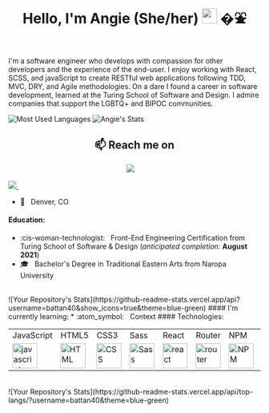 <h1 align="center"> Hello, I'm Angie (She/her) <img src="https://media.giphy.com/media/hvRJCLFzcasrR4ia7z/giphy.gif" width="30px"> �⛲</h1>

<br>

<p> 
  I'm a software engineer who develops with compassion for other developers and the experience of the end-user. I enjoy working with React, SCSS, and javaScript to create RESTful web applications following TDD, MVC, DRY, and Agile methodologies.  On a dare I found a career in software development, learned at the Turing School of Software and Design. I admire companies that support the LGBTQ+ and BIPOC communities.
</p>


![Most Used Languages](https://github-readme-stats.vercel.app/api/top-langs/?username=battan40&layout=compact&theme=dark&hide_border=true)
![Angie's Stats](https://github-readme-stats.vercel.app/api?username=battan40&show_icons=true&hide_border=true&theme=dark)
<h2 align="center">📫 Reach me on</h2>

<p align="center">
  <a target="_blank"href="https://www.linkedin.com/in/angela-battillo/"><img src="https://img.shields.io/badge/linkedin-%230077B5.svg?&style=for-the-badge&logo=linkedin&logoColor=white" /></a>&nbsp;&nbsp;&nbsp;&nbsp;
  
  <a href="mailto:angela.battillo@gmail.com?subject=Hello%20Angie"><img      src="https://img.shields.io/badge/gmail-%23D14836.svg?&style=for-the-badge&logo=gmail&logoColor=white" />  </a>&nbsp;&nbsp;&nbsp;&nbsp;
</p>

* :round_pushpin: &nbsp; Denver, CO
####  Education:
* :cis-woman-technologist: &nbsp; Front-End Engineering Certification from Turing School of Software & Design (*anticipated completion:* **August 2021**)
* :mortar_board: &nbsp; Bachelor's Degree in Traditional Eastern Arts from Naropa University
<br />
![Your Repository's Stats](https://github-readme-stats.vercel.app/api?username=battan40&show_icons=true&theme=blue-green)
#### I'm currently learning:
* :atom_symbol: &nbsp; Context
#### Technologies:
<table>
    <tr>
        <td>JavaScript</td>
        <td>HTML5</td>
        <td>CSS3</td>
        <td>Sass</td>
        <td>React</td>
        <td>Router</td>
        <td>NPM</td>
        <td>Redux</td>
        <td>Cypress</td>
        <td>Mocha</td>
        <td>Heroku</td>
    </tr>
    <tr>
        <td><img src="https://github.com/tkswann2/tech-logos/blob/master/jslogo.png" alt="javascript" width="50" height="auto" /></td>
        <td><img src="https://github.com/tkswann2/tech-logos/blob/master/html5.png" alt="HTML" width="50" height="auto" /></td>
        <td><img src="https://github.com/tkswann2/tech-logos/blob/master/css3.png" alt="CSS" width="50" height="auto" /></td>
        <td><img src="https://github.com/tkswann2/tech-logos/blob/master/sass.png" alt="Sass" width="50" height="auto" /></td>
        <td><img src="https://github.com/tkswann2/tech-logos/blob/master/react.png" alt="react" width="50" height="auto" /></td>
        <td><img src="https://user-images.githubusercontent.com/73092355/119361186-9d808b80-bc68-11eb-97ee-05bde2700716.png" alt="router" width="50" height="auto" /></td>
        <td><img src="https://github.com/tkswann2/tech-logos/blob/master/npm.png" alt="NPM" width="50" height="auto" /></td>
        <td><img src="https://github.com/tkswann2/tech-logos/blob/master/redux.png" alt="Redux" width="50" height="auto" /></td>
        <td><img src="https://user-images.githubusercontent.com/73092355/119361263-b5f0a600-bc68-11eb-9f41-8e10aa013e7a.png" alt="Cypress" width="50" height="auto" /></td>
        <td><img src="https://github.com/tkswann2/tech-logos/blob/master/mocha.png" alt="Mocha" width="50" height="auto" /></td>
        <td><img src="https://user-images.githubusercontent.com/73092355/119402483-3bd91500-bc9a-11eb-9465-edf38b6a68d3.png" alt="Heroku" width="50" height="auto"/> </td>
    </tr>
</table>
<br />
![Your Repository's Stats](https://github-readme-stats.vercel.app/api/top-langs/?username=battan40&theme=blue-green)
<!--- ![Profile View Counter](https://komarev.com/ghpvc/?username=pcmueller) -- >
